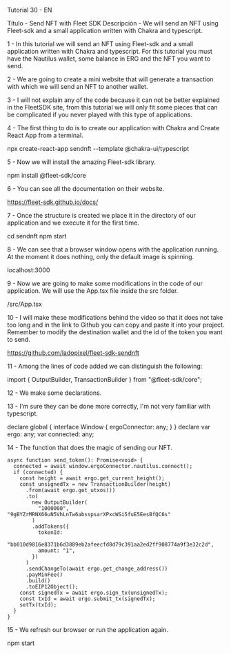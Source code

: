 Tutorial 30 - EN

Título - Send NFT with Fleet SDK
Descripción - We will send an NFT using Fleet-sdk and a small application written with Chakra and typescript.

1 - In this tutorial we will send an NFT using Fleet-sdk and a small application written with Chakra and typescript.
For this tutorial you must have the Nautilus wallet, some balance in ERG and the NFT you want to send.

2 - We are going to create a mini website that will generate a transaction with which we will send an NFT to another wallet.

3 - I will not explain any of the code because it can not be better explained in the FleetSDK site, from this tutorial we will only fit some pieces that can be complicated if you never played with this type of applications.

4 - The first thing to do is to create our application with Chakra and Create React App from a terminal.

npx create-react-app sendnft --template @chakra-ui/typescript

5 - Now we will install the amazing Fleet-sdk library.

npm install @fleet-sdk/core

6 - You can see all the documentation on their website.

https://fleet-sdk.github.io/docs/

7 - Once the structure is created we place it in the directory of our application and we execute it for the first time.

cd sendnft
npm start

8 - We can see that a browser window opens with the application running. At the moment it does nothing, only the default image is spinning.

localhost:3000


9 - Now we are going to make some modifications in the code of our application. We will use the App.tsx file inside the src folder.

/src/App.tsx

10 - I will make these modifications behind the video so that it does not take too long and in the link to Github you can copy and paste it into your project. Remember to modify the destination wallet and the id of the token you want to send.

https://github.com/ladopixel/fleet-sdk-sendnft

11 - Among the lines of code added we can distinguish the following:

import { OutputBuilder, TransactionBuilder } from "@fleet-sdk/core";

12 - We make some declarations.

13 - I'm sure they can be done more correctly, I'm not very familiar with typescript.

declare global {
      interface Window {
          ergoConnector: any;
      }
}
declare var ergo: any;
var connected: any;

14 - The function that does the magic of sending our NFT.

    async function send_token(): Promise<void> { 
      connected = await window.ergoConnector.nautilus.connect(); 
      if (connected) {
        const height = await ergo.get_current_height();
        const unsignedTx = new TransactionBuilder(height)
          .from(await ergo.get_utxos())
          .to(
            new OutputBuilder(
              "1000000", "9gBYZrMRNX66uN5VhLnTw6absspsarXPxcWSi5fuE5EesBfQC6s"
            )
            .addTokens({ 
              tokenId: 
                "bb010d9816e8371b6d3889eb2afeecfd8d79c391aa2ed2ff908774a9f3e32c2d",
              amount: "1", 
            }) 
          )
          .sendChangeTo(await ergo.get_change_address())
          .payMinFee()
          .build()
          .toEIP12Object();
        const signedTx = await ergo.sign_tx(unsignedTx);
        const txId = await ergo.submit_tx(signedTx);
        setTx(txId);
      }
    }

15 - We refresh our browser or run the application again.

npm start

